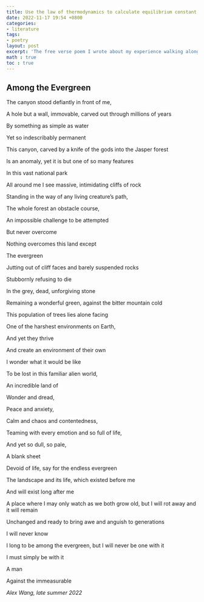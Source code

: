 ```yaml
---
title: Use the law of thermodynamics to calculate equilibrium constant
date: 2022-11-17 19:54 +0800
categories:
- literature
tags:
- poetry
layout: post
excerpt: 'The free verse poem I wrote about my experience walking along the Maligne Canyon in Jasper.'
math : true
toc : true
---
```


## Among the Evergreen

The canyon stood defiantly in front of me,

A hole but a wall, immovable, carved out through millions of years

By something as simple as water

Yet so indescribably permanent

This canyon, carved by a knife of the gods into the Jasper forest

Is an anomaly, yet it is but one of so many features

In this vast national park

All around me I see massive, intimidating cliffs of rock

Standing in the way of any living creature’s path,

The whole forest an obstacle course,

An impossible challenge to be attempted

But never overcome

Nothing overcomes this land except

The evergreen

Jutting out of cliff faces and barely suspended rocks

Stubbornly refusing to die

In the grey, dead, unforgiving stone

Remaining a wonderful green, against the bitter mountain cold

This population of trees lies alone facing

One of the harshest environments on Earth,

And yet they thrive

And create an environment of their own

I wonder what it would be like

To be lost in this familiar alien world,

An incredible land of

Wonder and dread,

Peace and anxiety,

Calm and chaos and contentedness,

Teaming with every emotion and so full of life,

And yet so dull, so pale,

A blank sheet

Devoid of life, say for the endless evergreen

The landscape and its life, which existed before me

And will exist long after me

A place where I may only watch as we both grow old, but I will rot away and it will remain

Unchanged and ready to bring awe and anguish to generations

I will never know

I long to be among the evergreen, but I will never be one with it

I must simply be with it

A man

Against the immeasurable

<cite> Alex Wang, late summer 2022 </cite>
